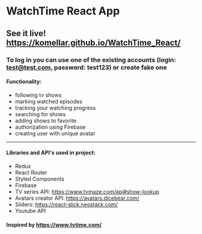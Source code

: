 # WatchTime React App

## See it live! https://komellar.github.io/WatchTime_React/

### To log in you can use one of the existing accounts (login: test@test.com, password: test123) or create fake one

#### Functionality:

- following tv shows
- marking watched episodes
- tracking your watching progress
- searching for shows
- adding shows to favorite
- authorization using Firebase
- creating user with unique avatar

---

#### Libraries and API's used in project:

- Redux
- React Router
- Styled Components
- Firebase
- TV series API: https://www.tvmaze.com/api#show-lookup
- Avatars creator API: https://avatars.dicebear.com/
- Sliders: https://react-slick.neostack.com/
- Youtube API

#### Inspired by https://www.tvtime.com/
